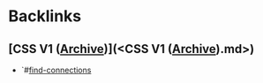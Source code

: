 
# Backlinks
## [CSS V1 ([Archive](<Archive.md>))](<CSS V1 ([Archive](<Archive.md>)).md>)
- `#[find-connections](<find-connections.md>)

